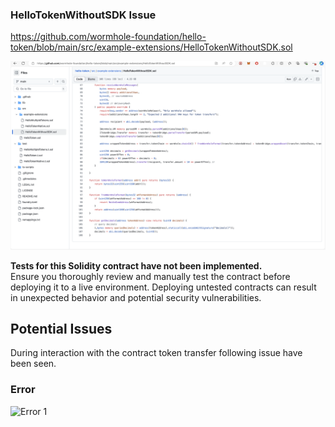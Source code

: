### HelloTokenWithoutSDK Issue

https://github.com/wormhole-foundation/hello-token/blob/main/src/example-extensions/HelloTokenWithoutSDK.sol


<p align="center">
  <img src="./assets/code.jpg">
</p>

**Tests for this Solidity contract have not been implemented.**  
Ensure you thoroughly review and manually test the contract before deploying it to a live environment. Deploying untested contracts can result in unexpected behavior and potential security vulnerabilities.

## Potential Issues

During interaction with the contract token transfer following issue have been seen. 

### Error 

![Error 1](path/to/your/error-image1.png)

